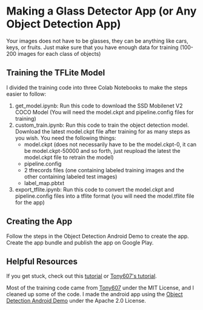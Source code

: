 # Making a Glass Detector App (or Any Object Detection App)

Your images does not have to be glasses, they can be anything like cars, keys, or fruits. Just make sure that you have enough data for training (100-200 images for each class of objects) 

## Training the TFLite Model

I divided the training code into three Colab Notebooks to make the steps easier to follow:
  1. get_model.ipynb: Run this code to download the SSD Mobilenet V2 COCO Model (You will need the model.ckpt and pipeline.config files for training) 
  2. custom_train.ipynb: Run this code to train the object detection model. Download the latest model.ckpt file after training for as many steps as you wish. You need the following things: 
      * model.ckpt (does not necessarily have to be the model.ckpt-0, it can be model.ckpt-50000 and so forth, just reupload the latest the model.ckpt file to retrain the model)
      * pipeline.config
      * 2 tfrecords files (one containing labeled training images and the other containing labeled test images)
      * label_map.pbtxt
  3. export_tflite.ipynb: Run this code to convert the model.ckpt and pipeline.config files into a tflite format (you will need the model.tflite file for the app) 

## Creating the App

Follow the steps in the Object Detection Android Demo to create the app. Create the app bundle and publish the app on Google Play. 

## Helpful Resources 

If you get stuck, check out this [tutorial](https://tensorflow-object-detection-api-tutorial.readthedocs.io/en/latest/training.html#preparing-the-dataset) or [Tony607's tutorial](https://github.com/Tony607/object_detection_demo). 

Most of the training code came from [Tony607](https://github.com/Tony607/object_detection_demo) under the MIT License, and I cleaned up some of the code. 
I made the android app using the [Object Detection Android Demo](https://github.com/tensorflow/examples/tree/master/lite/examples/object_detection/android) under the Apache 2.0 License. 
